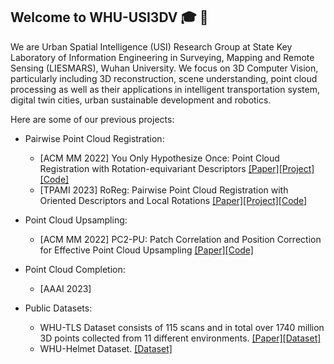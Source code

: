 ## Welcome to WHU-USI3DV :mortar_board: :wave:

We are Urban Spatial Intelligence (USI) Research Group at State Key Laboratory of Information Engineering in Surveying, Mapping and Remote Sensing (LIESMARS), Wuhan University. We focus on 3D Computer Vision, particularly including 3D reconstruction, scene understanding, point cloud processing as well as their applications in intelligent transportation system, digital twin cities, urban sustainable development and robotics.

Here are some of our previous projects:
- Pairwise Point Cloud Registration: 
  - [ACM MM 2022] You Only Hypothesize Once: Point Cloud Registration with Rotation-equivariant Descriptors [[Paper]](https://arxiv.org/abs/2109.00182)[[Project]](https://hpwang-whu.github.io/YOHO/)[[Code]](https://github.com/HpWang-whu/YOHO)
  - [TPAMI 2023] RoReg: Pairwise Point Cloud Registration with Oriented Descriptors and Local Rotations [[Paper]](https://doi.org/10.1109/TPAMI.2023.3244951)[[Project]](https://hpwang-whu.github.io/RoReg/)[[Code]](https://github.com/HpWang-whu/RoReg)

- Point Cloud Upsampling:
  - [ACM MM 2022] PC2-PU: Patch Correlation and Position Correction for Effective Point Cloud Upsampling [[Paper]](https://arxiv.org/abs/2109.09337)[[Code]](https://github.com/chenlongwhu/PC2-PU)

- Point Cloud Completion:
  - [AAAI 2023] 

- Public Datasets:
  - WHU-TLS Dataset consists of 115 scans and in total over 1740 million 3D points collected from 11 different environments. [[Paper]](https://www.sciencedirect.com/science/article/abs/pii/S0924271620300836)[[Dataset]](http://3s.whu.edu.cn/ybs/en/benchmark.htm) 
  - WHU-Helmet Dataset. [[Dataset]](https://github.com/kafeiyin00/WHU-HelmetDataset) 
